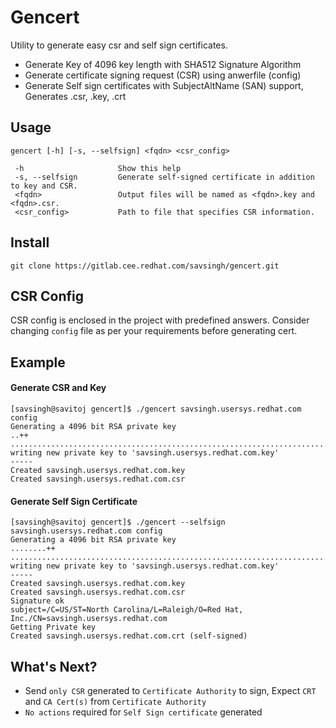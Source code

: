 # Gencert

Utility to generate easy csr and self sign certificates.
  - Generate Key of 4096 key length with SHA512 Signature Algorithm
  - Generate certificate signing request (CSR) using anwerfile (config)
  - Generate Self sign certificates with SubjectAltName (SAN) support, Generates .csr, .key, .crt

## Usage
`gencert [-h] [-s, --selfsign] <fqdn> <csr_config>`
```
 -h                     Show this help
 -s, --selfsign         Generate self-signed certificate in addition to key and CSR.
 <fqdn>                 Output files will be named as <fqdn>.key and <fqdn>.csr.
 <csr_config>           Path to file that specifies CSR information.
```

## Install
```
git clone https://gitlab.cee.redhat.com/savsingh/gencert.git
```
## CSR Config
CSR config is enclosed in the project with predefined answers.
Consider changing `config` file as per your requirements before generating cert.

## Example
#### Generate CSR and Key
```
[savsingh@savitoj gencert]$ ./gencert savsingh.usersys.redhat.com config 
Generating a 4096 bit RSA private key
..++
..............................................................................................................................................................................................................................................................................................++
writing new private key to 'savsingh.usersys.redhat.com.key'
-----
Created savsingh.usersys.redhat.com.key
Created savsingh.usersys.redhat.com.csr
```
#### Generate Self Sign Certificate
```
[savsingh@savitoj gencert]$ ./gencert --selfsign savsingh.usersys.redhat.com config 
Generating a 4096 bit RSA private key
........++
..........................................................................++
writing new private key to 'savsingh.usersys.redhat.com.key'
-----
Created savsingh.usersys.redhat.com.key
Created savsingh.usersys.redhat.com.csr
Signature ok
subject=/C=US/ST=North Carolina/L=Raleigh/O=Red Hat, Inc./CN=savsingh.usersys.redhat.com
Getting Private key
Created savsingh.usersys.redhat.com.crt (self-signed)
```

## What's Next?
- Send `only CSR` generated to `Certificate Authority` to sign, Expect `CRT` and `CA Cert(s)` from `Certificate Authority`
- `No actions` required for `Self Sign certificate` generated
